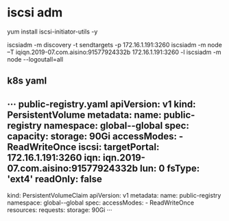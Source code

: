 # iscsi adm

yum install iscsi-initiator-utils -y
 
iscsiadm -m discovery -t sendtargets -p 172.16.1.191:3260
iscsiadm -m node –T iqiqn.2019-07.com.aisino:91577924332b  172.16.1.191:3260 -l
iscsiadm -m node --logoutall=all

## k8s yaml

···
public-registry.yaml
apiVersion: v1
kind: PersistentVolume
metadata:
  name: public-registry
  namespace: global--global
spec:
  capacity:
    storage: 90Gi
  accessModes:
    - ReadWriteOnce
  iscsi:
     targetPortal: 172.16.1.191:3260
     iqn: iqn.2019-07.com.aisino:91577924332b
     lun: 0
     fsType: 'ext4'
     readOnly: false
---
kind: PersistentVolumeClaim
apiVersion: v1
metadata:
  name: public-registry
  namespace: global--global
spec:
  accessModes:
    - ReadWriteOnce
  resources:
    requests:
      storage: 90Gi
···
